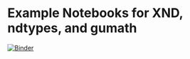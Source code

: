 # Example Notebooks for XND, ndtypes, and gumath

[![Binder](https://mybinder.org/badge.svg)](http://mybinder.org/v2/gh/costrouc/xnd-notebooks/master?filepath=notebooks/xnd-python-tutorial.ipynb)

